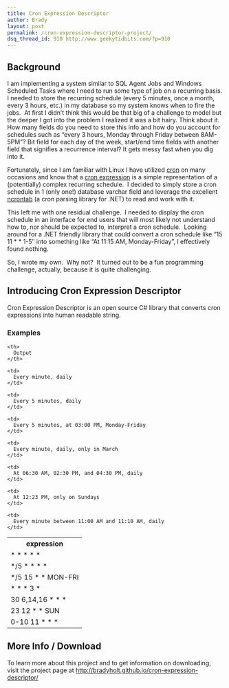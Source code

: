 ```yaml
---
title: Cron Expression Descriptor
author: Brady
layout: post
permalink: /cron-expression-descriptor-project/
dsq_thread_id: 910 http://www.geekytidbits.com/?p=910
---
```

## Background

I am implementing a system similar to SQL Agent Jobs and Windows Scheduled Tasks where I need to run some type of job on a recurring basis. I needed to store the recurring schedule (every 5 minutes, once a month, every 3 hours, etc.) in my database so my system knows when to fire the jobs.  At first I didn&#8217;t think this would be that big of a challenge to model but the deeper I got into the problem I realized it was a bit hairy. Think about it. How many fields do you need to store this info and how do you account for schedules such as &#8220;every 3 hours, Monday through Friday between 8AM-5PM&#8221;? Bit field for each day of the week, start/end time fields with another field that signifies a recurrence interval? It gets messy fast when you dig into it.

Fortunately, since I am familiar with Linux I have utilized <a href="http://en.wikipedia.org/wiki/Cron" target="_blank">cron</a> on many occasions and know that a <a href="http://en.wikipedia.org/wiki/Cron#CRON_expression" target="_blank">cron expression</a> is a simple representation of a (potentially) complex recurring schedule.  I decided to simply store a cron schedule in 1 (only one!) database varchar field and leverage the excellent <a href="http://code.google.com/p/ncrontab/" target="_blank">ncrontab</a> (a cron parsing library for .NET) to read and work with it.

This left me with one residual challenge.  I needed to display the cron schedule in an interface for end users that will most likely not understand how to, nor should be expected to, interpret a cron schedule.  Looking around for a .NET friendly library that could convert a cron schedule like &#8220;15 11 \* \* 1-5&#8243; into something like &#8220;At 11:15 AM, Monday-Friday&#8221;, I effectively found nothing.

So, I wrote my own.  Why not?  It turned out to be a fun programming challenge, actually, because it is quite challenging.

## Introducing Cron Expression Descriptor

Cron Expression Descriptor is an open source C# library that converts cron expressions into human readable string.

### Examples

<table>
  <tr>
    <th>
      expression
    </th>

    <th>
      Output
    </th>
  </tr>

  <tr>
    <td>
      * * * * *
    </td>

    <td>
      Every minute, daily
    </td>
  </tr>

  <tr>
    <td>
      */5 * * * *
    </td>

    <td>
      Every 5 minutes, daily
    </td>
  </tr>

  <tr>
    <td>
      */5 15 * * MON-FRI
    </td>

    <td>
      Every 5 minutes, at 03:00 PM, Monday-Friday
    </td>
  </tr>

  <tr>
    <td>
      * * * 3 *
    </td>

    <td>
      Every minute, daily, only in March
    </td>
  </tr>

  <tr>
    <td>
      30 6,14,16 * * *
    </td>

    <td>
      At 06:30 AM, 02:30 PM, and 04:30 PM, daily
    </td>
  </tr>

  <tr>
    <td>
      23 12 * * SUN
    </td>

    <td>
      At 12:23 PM, only on Sundays
    </td>
  </tr>

  <tr>
    <td>
      0-10 11 * * *
    </td>

    <td>
      Every minute between 11:00 AM and 11:10 AM, daily
    </td>
  </tr>
</table>

## More Info / Download

To learn more about this project and to get information on downloading, visit the project page at <a href="http://bradyholt.github.io/cron-expression-descriptor/" target="_blank">http://bradyholt.github.io/cron-expression-descriptor/</a>

